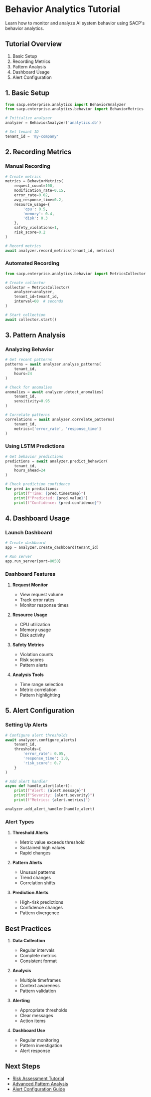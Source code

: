 # Behavior Analytics Tutorial

Learn how to monitor and analyze AI system behavior using SACP's behavior analytics.

## Tutorial Overview

1. Basic Setup
2. Recording Metrics
3. Pattern Analysis
4. Dashboard Usage
5. Alert Configuration

## 1. Basic Setup

```python
from sacp.enterprise.analytics import BehaviorAnalyzer
from sacp.enterprise.analytics.behavior import BehaviorMetrics

# Initialize analyzer
analyzer = BehaviorAnalyzer('analytics.db')

# Set tenant ID
tenant_id = 'my-company'
```

## 2. Recording Metrics

### Manual Recording
```python
# Create metrics
metrics = BehaviorMetrics(
    request_count=100,
    modification_rate=0.15,
    error_rate=0.02,
    avg_response_time=0.2,
    resource_usage={
        'cpu': 0.5,
        'memory': 0.4,
        'disk': 0.3
    },
    safety_violations=1,
    risk_score=0.2
)

# Record metrics
await analyzer.record_metrics(tenant_id, metrics)
```

### Automated Recording
```python
from sacp.enterprise.analytics.behavior import MetricsCollector

# Create collector
collector = MetricsCollector(
    analyzer=analyzer,
    tenant_id=tenant_id,
    interval=60  # seconds
)

# Start collection
await collector.start()
```

## 3. Pattern Analysis

### Analyzing Behavior
```python
# Get recent patterns
patterns = await analyzer.analyze_patterns(
    tenant_id,
    hours=24
)

# Check for anomalies
anomalies = await analyzer.detect_anomalies(
    tenant_id,
    sensitivity=0.95
)

# Correlate patterns
correlations = await analyzer.correlate_patterns(
    tenant_id,
    metrics=['error_rate', 'response_time']
)
```

### Using LSTM Predictions
```python
# Get behavior predictions
predictions = await analyzer.predict_behavior(
    tenant_id,
    hours_ahead=24
)

# Check prediction confidence
for pred in predictions:
    print(f"Time: {pred.timestamp}")
    print(f"Predicted: {pred.value}")
    print(f"Confidence: {pred.confidence}")
```

## 4. Dashboard Usage

### Launch Dashboard
```python
# Create dashboard
app = analyzer.create_dashboard(tenant_id)

# Run server
app.run_server(port=8050)
```

### Dashboard Features

1. **Request Monitor**
   - View request volume
   - Track error rates
   - Monitor response times

2. **Resource Usage**
   - CPU utilization
   - Memory usage
   - Disk activity

3. **Safety Metrics**
   - Violation counts
   - Risk scores
   - Pattern alerts

4. **Analysis Tools**
   - Time range selection
   - Metric correlation
   - Pattern highlighting

## 5. Alert Configuration

### Setting Up Alerts
```python
# Configure alert thresholds
await analyzer.configure_alerts(
    tenant_id,
    thresholds={
        'error_rate': 0.05,
        'response_time': 1.0,
        'risk_score': 0.7
    }
)

# Add alert handler
async def handle_alert(alert):
    print(f"Alert: {alert.message}")
    print(f"Severity: {alert.severity}")
    print(f"Metrics: {alert.metrics}")

analyzer.add_alert_handler(handle_alert)
```

### Alert Types

1. **Threshold Alerts**
   - Metric value exceeds threshold
   - Sustained high values
   - Rapid changes

2. **Pattern Alerts**
   - Unusual patterns
   - Trend changes
   - Correlation shifts

3. **Prediction Alerts**
   - High-risk predictions
   - Confidence changes
   - Pattern divergence

## Best Practices

1. **Data Collection**
   - Regular intervals
   - Complete metrics
   - Consistent format

2. **Analysis**
   - Multiple timeframes
   - Context awareness
   - Pattern validation

3. **Alerting**
   - Appropriate thresholds
   - Clear messages
   - Action items

4. **Dashboard Use**
   - Regular monitoring
   - Pattern investigation
   - Alert response

## Next Steps

- [Risk Assessment Tutorial](risk_tutorial.md)
- [Advanced Pattern Analysis](patterns_guide.md)
- [Alert Configuration Guide](alerts_guide.md)
